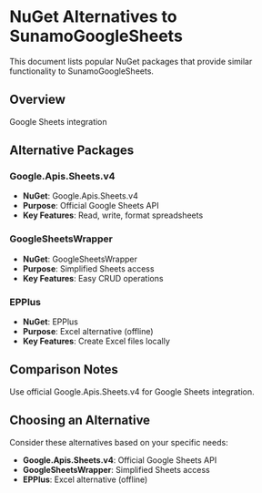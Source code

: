 # NuGet Alternatives to SunamoGoogleSheets

This document lists popular NuGet packages that provide similar functionality to SunamoGoogleSheets.

## Overview

Google Sheets integration

## Alternative Packages

### Google.Apis.Sheets.v4
- **NuGet**: Google.Apis.Sheets.v4
- **Purpose**: Official Google Sheets API
- **Key Features**: Read, write, format spreadsheets

### GoogleSheetsWrapper
- **NuGet**: GoogleSheetsWrapper
- **Purpose**: Simplified Sheets access
- **Key Features**: Easy CRUD operations

### EPPlus
- **NuGet**: EPPlus
- **Purpose**: Excel alternative (offline)
- **Key Features**: Create Excel files locally

## Comparison Notes

Use official Google.Apis.Sheets.v4 for Google Sheets integration.

## Choosing an Alternative

Consider these alternatives based on your specific needs:
- **Google.Apis.Sheets.v4**: Official Google Sheets API
- **GoogleSheetsWrapper**: Simplified Sheets access
- **EPPlus**: Excel alternative (offline)
